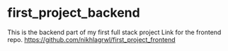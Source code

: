 # first_project_backend

This is the backend part of my first full stack project
Link for the frontend repo. https://github.com/nikhlagrwl/first_project_frontend
